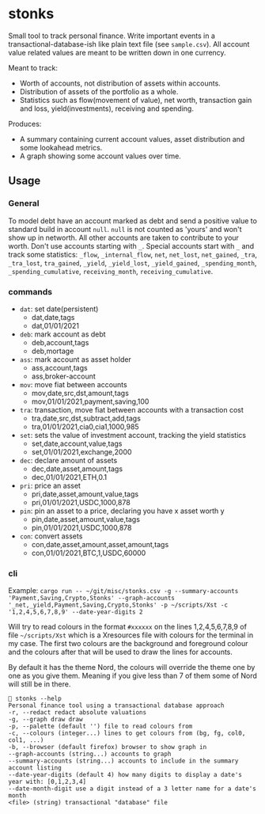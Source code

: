 # stonks

Small tool to track personal finance.
Write important events in a transactional-database-ish like plain text file (see `sample.csv`).
All account value related values are meant to be written down in one currency.

Meant to track:
- Worth of accounts, not distribution of assets within accounts.
- Distribution of assets of the portfolio as a whole.
- Statistics such as flow(movement of value), net worth, transaction gain and loss, yield(investments), receiving and spending.

Produces:
- A summary containing current account values, asset distribution and some lookahead metrics.
- A graph showing some account values over time.

## Usage

### General

To model debt have an account marked as debt and send a positive value to standard build in account `null`.
`null` is not counted as 'yours' and won't show up in networth.
All other accounts are taken to contribute to your worth.
Don't use accounts starting with `_`.
Special accounts start with `_` and track some statistics: `_flow`, `_internal_flow`, `net`, `net_lost`, `net_gained`, `_tra`, `_tra_lost`, `tra_gained`, `_yield`, `_yield_lost`, `_yield_gained`, `_spending_month`, `_spending_cumulative`, `receiving_month`, `receiving_cumulative`.

### commands

- `dat`: set date(persistent)
  - dat,date,tags
  - dat,01/01/2021
- `deb`: mark account as debt
  - deb,account,tags
  - deb,mortage
- `ass`: mark account as asset holder
  - ass,account,tags
  - ass,broker-account
- `mov`: move fiat between accounts
  - mov,date,src,dst,amount,tags
  - mov,01/01/2021,payment,saving,100
- `tra`: transaction, move fiat between accounts with a transaction cost
  - tra,date,src,dst,subtract,add,tags
  - tra,01/01/2021,cia0,cia1,1000,985
- `set`: sets the value of investment account, tracking the yield statistics
  - set,date,account,value,tags
  - set,01/01/2021,exchange,2000
- `dec`: declare amount of assets
  - dec,date,asset,amount,tags
  - dec,01/01/2021,ETH,0.1
- `pri`: price an asset
  - pri,date,asset,amount,value,tags
  - pri,01/01/2021,USDC,1000,878
- `pin`: pin an asset to a price, declaring you have x asset worth y
  - pin,date,asset,amount,value,tags
  - pin,01/01/2021,USDC,1000,878
- `con`: convert assets
  - con,date,asset,amount,asset,amount,tags
  - con,01/01/2021,BTC,1,USDC,60000

### cli

Example:
```cargo run -- ~/git/misc/stonks.csv -g --summary-accounts 'Payment,Saving,Crypto,Stonks' --graph-accounts '_net,_yield,Payment,Saving,Crypto,Stonks' -p ~/scripts/Xst -c '1,2,4,5,6,7,8,9' --date-year-digits 2```

Will try to read colours in the format `#xxxxxx` on the lines 1,2,4,5,6,7,8,9 of file `~/scripts/Xst` which is a Xresources file with colours for the terminal in my case.
The first two colours are the background and foreground colour and the colours after that will be used to draw the lines for accounts.

By default it has the theme Nord, the colours will override the theme one by one as you give them.
Meaning if you give less than 7 of them some of Nord will still be in there.

```
 stonks --help
Personal finance tool using a transactional database approach
-r, --redact redact absolute valuations
-g, --graph draw draw
-p, --palette (default '') file to read colours from
-c, --colours (integer...) lines to get colours from (bg, fg, col0, col1, ...)
-b, --browser (default firefox) browser to show graph in
--graph-accounts (string...) accounts to graph
--summary-accounts (string...) accounts to include in the summary account listing
--date-year-digits (default 4) how many digits to display a date's year with: [0,1,2,3,4]
--date-month-digit use a digit instead of a 3 letter name for a date's month
<file> (string) transactional "database" file
```
